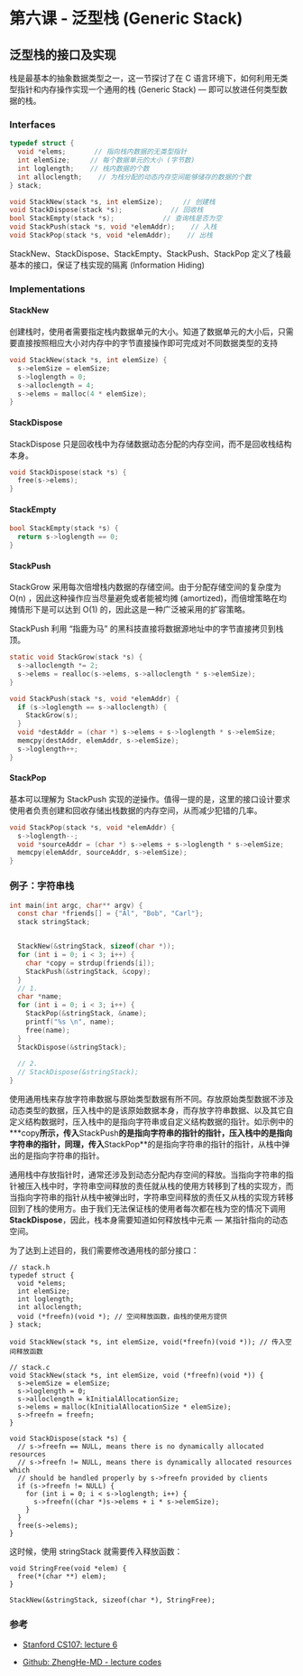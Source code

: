 # 第六课 - 泛型栈 \(Generic Stack\)

## 泛型栈的接口及实现

栈是最基本的抽象数据类型之一，这一节探讨了在 C 语言环境下，如何利用无类型指针和内存操作实现一个通用的栈 \(Generic Stack\) — 即可以放进任何类型数据的栈。

### Interfaces

```c
typedef struct {
  void *elems;       // 指向栈内数据的无类型指针
  int elemSize;     // 每个数据单元的大小 (字节数)
  int loglength;    // 栈内数据的个数
  int alloclength;    // 为栈分配的动态内存空间能够储存的数据的个数
} stack;

void StackNew(stack *s, int elemSize);     // 创建栈
void StackDispose(stack *s);            // 回收栈
bool StackEmpty(stack *s);            // 查询栈是否为空
void StackPush(stack *s, void *elemAddr);    // 入栈
void StackPop(stack *s, void *elemAddr);    // 出栈
```

StackNew、StackDispose、StackEmpty、StackPush、StackPop 定义了栈最基本的接口，保证了栈实现的隔离 \(Information Hiding\)

### Implementations

#### StackNew

创建栈时，使用者需要指定栈内数据单元的大小。知道了数据单元的大小后，只需要直接按照相应大小对内存中的字节直接操作即可完成对不同数据类型的支持

```c
void StackNew(stack *s, int elemSize) {
  s->elemSize = elemSize;
  s->loglength = 0;
  s->alloclength = 4;
  s->elems = malloc(4 * elemSize);
}
```

#### StackDispose

StackDispose 只是回收栈中为存储数据动态分配的内存空间，而不是回收栈结构本身。

```c
void StackDispose(stack *s) {
  free(s->elems);
}
```

#### StackEmpty

```c
bool StackEmpty(stack *s) {
  return s->loglength == 0;
}
```

#### StackPush

StackGrow 采用每次倍增栈内数据的存储空间。由于分配存储空间的复杂度为 O\(n\) ，因此这种操作应当尽量避免或者能被均摊 \(amortized\)，而倍增策略在均摊情形下是可以达到 O\(1\) 的，因此这是一种广泛被采用的扩容策略。

StackPush 利用 “指鹿为马” 的黑科技直接将数据源地址中的字节直接拷贝到栈顶。

```c
static void StackGrow(stack *s) {
  s->alloclength *= 2;
  s->elems = realloc(s->elems, s->alloclength * s->elemSize);
}

void StackPush(stack *s, void *elemAddr) {
  if (s->loglength == s->alloclength) {
    StackGrow(s);
  }
  void *destAddr = (char *) s->elems + s->loglength * s->elemSize;
  memcpy(destAddr, elemAddr, s->elemSize);
  s->loglength++;
}
```

#### StackPop

基本可以理解为 StackPush 实现的逆操作。值得一提的是，这里的接口设计要求使用者负责创建和回收存储出栈数据的内存空间，从而减少犯错的几率。

```c
void StackPop(stack *s, void *elemAddr) {
  s->loglength--;
  void *sourceAddr = (char *) s->elems + s->loglength * s->elemSize;
  memcpy(elemAddr, sourceAddr, s->elemSize);
}
```

### 例子：字符串栈

```c
int main(int argc, char** argv) {
  const char *friends[] = {"Al", "Bob", "Carl"};
  stack stringStack;


  StackNew(&stringStack, sizeof(char *));
  for (int i = 0; i < 3; i++) {
    char *copy = strdup(friends[i]);
    StackPush(&stringStack, &copy);
  }
  // 1. 
  char *name;
  for (int i = 0; i < 3; i++) {
    StackPop(&stringStack, &name);
    printf("%s \n", name);
    free(name);
  }
  StackDispose(&stringStack);
  
  // 2. 
  // StackDispose(&stringStack);
}
```

使用通用栈来存放字符串数据与原始类型数据有所不同。存放原始类型数据不涉及动态类型的数据，压入栈中的是该原始数据本身，而存放字符串数据、以及其它自定义结构数据时，压入栈中的是指向字符串或自定义结构数据的指针。如示例中的**\*copy**所示，传入**StackPush**的是指向字符串的指针的指针，压入栈中的是指向字符串的指针，同理，传入**StackPop**的是指向字符串的指针的指针，从栈中弹出的是指向字符串的指针。

通用栈中存放指针时，通常还涉及到动态分配内存空间的释放。当指向字符串的指针被压入栈中时，字符串空间释放的责任就从栈的使用方转移到了栈的实现方，而当指向字符串的指针从栈中被弹出时，字符串空间释放的责任又从栈的实现方转移回到了栈的使用方。由于我们无法保证栈的使用者每次都在栈为空的情况下调用**StackDispose**，因此，栈本身需要知道如何释放栈中元素 — 某指针指向的动态空间。

为了达到上述目的，我们需要修改通用栈的部分接口：

```
// stack.h
typedef struct {
  void *elems;
  int elemSize;
  int loglength;
  int alloclength;
  void (*freefn)(void *); // 空间释放函数，由栈的使用方提供
} stack;

void StackNew(stack *s, int elemSize, void(*freefn)(void *)); // 传入空间释放函数

// stack.c
void StackNew(stack *s, int elemSize, void (*freefn)(void *)) {
  s->elemSize = elemSize;
  s->loglength = 0;
  s->alloclength = kInitialAllocationSize;
  s->elems = malloc(kInitialAllocationSize * elemSize);
  s->freefn = freefn;
}

void StackDispose(stack *s) {
  // s->freefn == NULL, means there is no dynamically allocated resources
  // s->freefn != NULL, means there is dynamically allocated resources which
  // should be handled properly by s->freefn provided by clients
  if (s->freefn != NULL) {
    for (int i = 0; i < s->loglength; i++) {
      s->freefn((char *)s->elems + i * s->elemSize);
    }
  }
  free(s->elems);
}
```

这时候，使用 stringStack 就需要传入释放函数：

```
void StringFree(void *elem) {
  free(*(char **) elem);
}

StackNew(&stringStack, sizeof(char *), StringFree);
```

### 参考

* [Stanford CS107: lecture 6](https://www.youtube.com/watch?v=iyLNYXcEtWE)

* [Github: ZhengHe-MD - lecture codes](https://github.com/ZhengHe-MD/cs107-lecture-codes)



